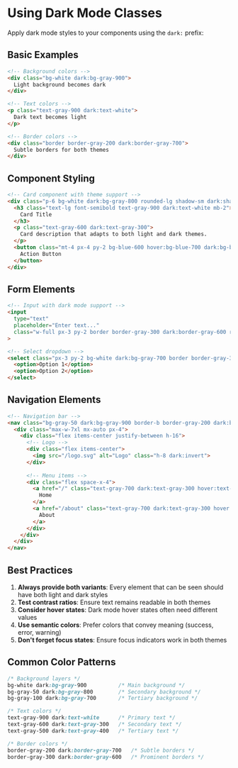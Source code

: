 # Using Dark Mode Classes

Apply dark mode styles to your components using the `dark:` prefix:

## Basic Examples

```html
<!-- Background colors -->
<div class="bg-white dark:bg-gray-900">
  Light background becomes dark
</div>

<!-- Text colors -->
<p class="text-gray-900 dark:text-white">
  Dark text becomes light
</p>

<!-- Border colors -->
<div class="border border-gray-200 dark:border-gray-700">
  Subtle borders for both themes
</div>
```

## Component Styling

```html
<!-- Card component with theme support -->
<div class="p-6 bg-white dark:bg-gray-800 rounded-lg shadow-sm dark:shadow-gray-900/20 border border-gray-200 dark:border-gray-700">
  <h3 class="text-lg font-semibold text-gray-900 dark:text-white mb-2">
    Card Title
  </h3>
  <p class="text-gray-600 dark:text-gray-300">
    Card description that adapts to both light and dark themes.
  </p>
  <button class="mt-4 px-4 py-2 bg-blue-600 hover:bg-blue-700 dark:bg-blue-500 dark:hover:bg-blue-600 text-white rounded-md transition-colors">
    Action Button
  </button>
</div>
```

## Form Elements

```html
<!-- Input with dark mode support -->
<input 
  type="text" 
  placeholder="Enter text..."
  class="w-full px-3 py-2 border border-gray-300 dark:border-gray-600 rounded-md bg-white dark:bg-gray-700 text-gray-900 dark:text-white placeholder-gray-500 dark:placeholder-gray-400 focus:ring-2 focus:ring-blue-500 focus:border-transparent"
>

<!-- Select dropdown -->
<select class="px-3 py-2 bg-white dark:bg-gray-700 border border-gray-300 dark:border-gray-600 text-gray-900 dark:text-white rounded-md">
  <option>Option 1</option>
  <option>Option 2</option>
</select>
```

## Navigation Elements

```html
<!-- Navigation bar -->
<nav class="bg-gray-50 dark:bg-gray-900 border-b border-gray-200 dark:border-gray-700">
  <div class="max-w-7xl mx-auto px-4">
    <div class="flex items-center justify-between h-16">
      <!-- Logo -->
      <div class="flex items-center">
        <img src="/logo.svg" alt="Logo" class="h-8 dark:invert">
      </div>
      
      <!-- Menu items -->
      <div class="flex space-x-4">
        <a href="/" class="text-gray-700 dark:text-gray-300 hover:text-gray-900 dark:hover:text-white px-3 py-2 rounded-md text-sm font-medium">
          Home
        </a>
        <a href="/about" class="text-gray-700 dark:text-gray-300 hover:text-gray-900 dark:hover:text-white px-3 py-2 rounded-md text-sm font-medium">
          About
        </a>
      </div>
    </div>
  </div>
</nav>
```

## Best Practices

1. **Always provide both variants**: Every element that can be seen should have both light and dark styles
2. **Test contrast ratios**: Ensure text remains readable in both themes
3. **Consider hover states**: Dark mode hover states often need different values
4. **Use semantic colors**: Prefer colors that convey meaning (success, error, warning)
5. **Don't forget focus states**: Ensure focus indicators work in both themes

## Common Color Patterns

```css
/* Background layers */
bg-white dark:bg-gray-900          /* Main background */
bg-gray-50 dark:bg-gray-800        /* Secondary background */
bg-gray-100 dark:bg-gray-700       /* Tertiary background */

/* Text colors */
text-gray-900 dark:text-white      /* Primary text */
text-gray-600 dark:text-gray-300   /* Secondary text */
text-gray-500 dark:text-gray-400   /* Tertiary text */

/* Border colors */
border-gray-200 dark:border-gray-700   /* Subtle borders */
border-gray-300 dark:border-gray-600   /* Prominent borders */
```